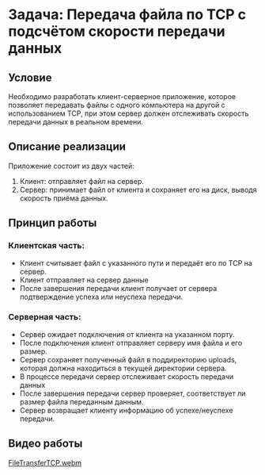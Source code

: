 # Задача: Передача файла по TCP с подсчётом скорости передачи данных

## Условие 
Необходимо разработать клиент-серверное приложение, которое позволяет передавать файлы с одного компьютера на другой с использованием TCP, при этом сервер должен отслеживать скорость передачи данных в реальном времени.

## Описание реализации
Приложение состоит из двух частей:
1. Клиент: отправляет файл на сервер.
2. Сервер: принимает файл от клиента и сохраняет его на диск, выводя скорость приёма данных.

## Принцип работы 
### Клиентская часть:
* Клиент считывает файл с указанного пути и передаёт его по TCP на сервер.
* Клиент отправляет на сервер данные
* После завершения передачи клиент получает от сервера подтверждение успеха или неуспеха передачи.

### Серверная часть:
* Сервер ожидает подключения от клиента на указанном порту.
* После подключения клиент отправляет серверу имя файла и его размер.
* Сервер сохраняет полученный файл в поддиректорию uploads, которая должна находиться в текущей директории сервера.
* В процессе передачи сервер отслеживает скорость передачи данных
* После завершения передачи сервер проверяет, соответствует ли размер файла переданным данным.
* Сервер возвращает клиенту информацию об успехе/неуспехе передачи.

## Видео работы
[FileTransferTCP.webm](https://github.com/user-attachments/assets/bfd8ada7-2ec8-4399-b214-eda9053484ba)
